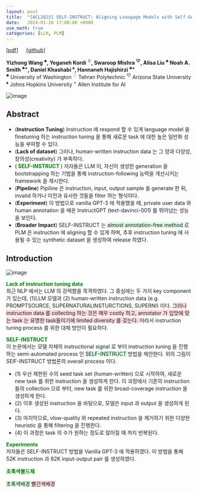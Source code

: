 ```yaml
---
layout: post
title:  "[ACL2023] SELF-INSTRUCT: Aligning Lnaugage Models with Self-Generated Insructions"
date:   2024-01-26 17:00:00 +0900
use_math: true
categories: [LLM, PLM]
---
```


[[pdf]](https://arxiv.org/pdf/2212.10560.pdf) &emsp;
[[github]](https://github.com/yizhongw/self-instruct)

**Yizhong Wang <sup>♣</sup>, Yeganeh Kordi <sup>♢</sup>, Swaroop Mishra <sup>♡</sup>, Alisa Liu <sup>♣</sup> Noah A. Smith <sup>♣+</sup>, Daniel Khashabi <sup>♠</sup>, Hannaneh Hajishirzi <sup>♣+</sup>**
<br><sup>♣</sup> University of Washington <sup>♢</sup> Tehran Polytechnic <sup>♡</sup> Arizona State University <sup>♠</sup> Johns Hopkins University <sup>+</sup> Allen Institute for AI &emsp;

![image](https://github.com/yong1-kim/yong1-kim.github.io/assets/42200027/16fe65d2-8530-4578-a620-797d64dcf87a)

## Abstract
- (**Instruction Tuning**) Instruction 에 respond 할 수 있게 language model 을 finetuning 하는 instruction tuning 을 통해 새로운 task 에 대한 높은 일반화 성능을 부여할 수 있다.
- (**Lack of dataset**) 그러나, human-written instruction data 는 그 양과 다양성, 창의성(creativity) 가 부족하다.
- (<span style='color:green;font-weight:bold'> SELF-INSTRUCT </span>) 저자들은 LLM 이, 자신이 생성한 generation 을 bootstrapping 하는 기법을 통해 instruction-following 능력을 개선시키는 framework 을 제시한다.
- (**Pipeline**) Pipiline 은 instruction, input, output sample 을 generate 한 뒤, invalid 하거나 이전과 유사한 것들을 filter 하는 형식이다.
- (**Experiment**) 이 방법으로 vanilla GPT-3 에 적용했을 때, private user data 와 human annotation 을 배운 InstructGPT (text-davinci-001) 를 뛰어넘는 성능을 보인다.
- (**Broader Impact**) SELF-INSTRUCT 는 <span style='background-color: #dcffe4'> almost annotation-free method </span> 로 PLM 은 instruction 에 aligning 할 수 있게 하며, 추후 instruction tuning 에 사용될 수 있는 synthetic dataset 을 생성하여 release 하였다.

## Introduction
![image](https://github.com/yong1-kim/yong1-kim.github.io/assets/42200027/e6d23d09-9ab2-49d9-9d29-3895d5051ca1)


<span style='color:green;font-weight:bold'> Lack of instruction tuning data </span>
<br>
최근 NLP 에서는 LLM 의 강력함을 목격하였다. 
그 중심에는 두 가지 key component 가 있는데, (1)LLM 모델과 (2) human-written instruction data (e.g. PROMPTSOURCE, SUPERNATURALINSTURCTIONS, SUPERNI) 이다.
<span style='background-color: #ffdce0'> 그러나 instruction data 를 collecting 하는 것은 매우 costly 하고, annotator 가 입맛에 맞는 task 는 유명한 task들이기에 limited diversity 를 갖는다. </span>
따라서 instruction tuning process 를 위한 대체 방안이 필요하다.

<span style='color:green;font-weight:bold'> SELF-INSTRUCT </span>
<br>
이 논문에서는 모델 자체의 instructional signal 로 부터 instruction tuning 을 진행하는 semi-automated process 인 <span style='background-color: #dcffe4'> SELF-INSTRUCT </span> 방법을 제안한다. 
위의 그림이 SElF-INSTRUCT 방법론의 overall process 이다.
- (1) 우선 제한된 수의 seed task set (human-written) 으로 시작하여, 새로운 new task 를 위한 instruction 을 생성하게 한다. 이 과정에서 기존의 instruction 들의 collection 으로 부터, new task 를 위한 broad-coverage instruction 을 생성하게 한다.
- (2) 이후 생성된 instruction 을 바탕으로, 모델은 input 과 output 을 생성하게 된다.
- (3) 마지막으로, vlow-quality 와 repeated instruction 을 제거하기 위한 다양한 heuristic 을 통해 filtering 을 진행한다.
- (4) 이 과정은 task 의 수가 원하는 정도로 많아질 때 까지 반복된다.

<span style='color:green;font-weight:bold'> Experiments </span>
<br>
저자들은 SELF-INSTRUCT 방법을 Vanilla GPT-3 에 적용하였다.
이 방법을 통해 52K instruction 과 82K input-output pair 를 생성하였다.



<span style='color:green;font-weight:bold'> 초록색볼드체 </span>

<span style='background-color: #dcffe4'> 초록색배경 </span>
<span style='background-color: #ffdce0'> 빨간색배경 </span>
